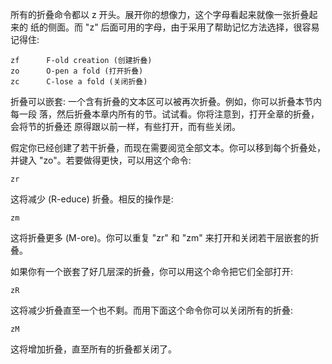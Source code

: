 
所有的折叠命令都以 z 开头。展开你的想像力，这个字母看起来就像一张折叠起来的
纸的侧面。而 "z" 后面可用的字母，由于采用了帮助记忆方法选择，很容易记得住:

    zf      F-old creation (创建折叠)
    zo      O-pen a fold (打开折叠)
    zc      C-lose a fold (关闭折叠)
折叠可以嵌套: 一个含有折叠的文本区可以被再次折叠。例如，你可以折叠本节内每一段
落，然后折叠本章内所有的节。试试看。你将注意到，打开全章的折叠，会将节的折叠还
原得跟以前一样，有些打开，而有些关闭。

假定你已经创建了若干折叠，而现在需要阅览全部文本。你可以移到每个折叠处，并键入
"zo"。若要做得更快，可以用这个命令:

    zr
这将减少 (R-educe) 折叠。相反的操作是:

    zm
这将折叠更多 (M-ore)。你可以重复 "zr" 和 "zm" 来打开和关闭若干层嵌套的折叠。

如果你有一个嵌套了好几层深的折叠，你可以用这个命令把它们全部打开:

    zR
这将减少折叠直至一个也不剩。而用下面这个命令你可以关闭所有的折叠:

    zM
这将增加折叠，直至所有的折叠都关闭了。

